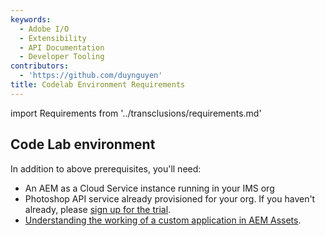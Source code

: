```yaml
---
keywords:
  - Adobe I/O
  - Extensibility
  - API Documentation
  - Developer Tooling
contributors:
  - 'https://github.com/duynguyen'
title: Codelab Environment Requirements
---
```


import Requirements from '../transclusions/requirements.md'

<Requirements/>

## Code Lab environment

In addition to above prerequisites, you'll need:

* An AEM as a Cloud Service instance running in your IMS org
* Photoshop API service already provisioned for your org. If you haven't already, please [sign up for the trial](/photoshop/api/).
* [Understanding the working of a custom application in AEM Assets](https://experienceleague.adobe.com/docs/asset-compute/using/extend/custom-application-internals.html).
